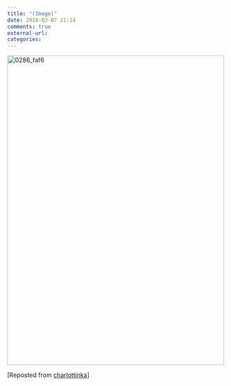 ```yaml
---
title: "(Image)"
date: 2010-03-07 21:14
comments: true
external-url:
categories:
---
```

[<img src="http://e.asset.soup.io/asset/0722/0286_faf6.jpeg" width="500" height="714" alt="0286_faf6" />][1]

[Reposted from [charlottinka][2]]

  [1]: http://craigbaldwin.com/blog/2009/11/be-inspired-by-everything-015/
  [2]: http://charlottinka.soup.io/post/47632291/Image
